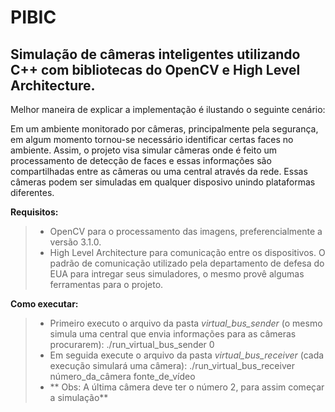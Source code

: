 PIBIC
============

Simulação de câmeras inteligentes utilizando C++ com bibliotecas do OpenCV e High Level Architecture.  
--------------------------------------------------------------------------------------

Melhor maneira de explicar a implementação é ilustando o seguinte cenário:  
  

Em um ambiente monitorado por câmeras, principalmente pela segurança, em algum momento tornou-se necessário identificar certas faces no ambiente. Assim, o projeto visa simular câmeras onde é feito um processamento de detecção de faces e essas informações são compartilhadas entre as câmeras ou uma central através da rede. Essas câmeras podem ser simuladas em qualquer disposivo unindo plataformas diferentes.   
  
**Requisitos:** 
> - OpenCV para o processamento das imagens, preferencialmente a versão 3.1.0.  
> - High Level Architecture para comunicação entre os dispositivos. O padrão de comunicação utilizado pela departamento de defesa do EUA para intregar seus simuladores, o mesmo provê algumas ferramentas para o projeto.  

**Como executar:**
> - Primeiro executo o arquivo da pasta *virtual_bus_sender* (o mesmo simula uma central que envia informações para as câmeras procurarem): ./run_virtual_bus_sender 0  
> - Em seguida execute o arquivo da pasta *virtual_bus_receiver* (cada execução simulará uma câmera): ./run_virtual_bus_receiver número_da_câmera fonte_de_vídeo  
> - ** Obs: A última câmera deve ter o número 2, para assim começar a simulação**  

